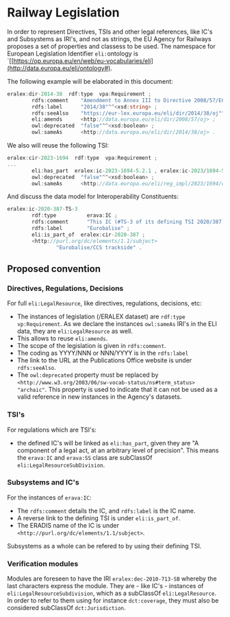 # Railway Legislation

In order to represent Directives, TSIs and other legal references, like IC's and Subsystems as IRI's, and not as strings, the EU Agency for Railways proposes a set of properties and classess to be used. The namespace for European Legislation Identifier `eli:`ontology is `[[https://op.europa.eu/en/web/eu-vocabularies/eli](http://data.europa.eu/eli/ontology#).

The following example will be elaborated in this document:

```csharp
eralex:dir-2014-38  rdf:type  vpa:Requirement ;
        rdfs:comment    "Amendment to Annex III to Directive 2008/57/EC, as far as noise pollution is concerned"^^<xsd:string> ;
        rdfs:label      "2014/38"^^<xsd:string> ;
        rdfs:seeAlso    "https://eur-lex.europa.eu/eli/dir/2014/38/oj"^^<xsd:anyURI> ;
        eli:amends      <http://data.europa.eu/eli/dir/2008/57/oj> ;
        owl:deprecated  "false"^^<xsd:boolean> ;
        owl:sameAs      <http://data.europa.eu/eli/dir/2014/38/oj> .
```

We also will reuse the following TSI:

```js
eralex:cir-2023-1694  rdf:type  vpa:Requirement ;
...
        eli:has_part  eralex:ic-2023-1694-5.2.1 , eralex:ic-2023/1694-5.3.1.1 , eralex:ic-2023/1694-5.3.1 , eralex:ic-2023/1694-5.3.3 , eralex:ic-2023/1694-5.2.1 , eralex:ic-2023-1694-5_3.1.1 , eralex:ic-2023-1694-5_3.1 , eralex:ic-2023-1694-5_3.3 , eralex:ic-2023-1694-5_2.1 ;
        owl:deprecated  "false"^^<xsd:boolean> ;
        owl:sameAs      <http://data.europa.eu/eli/reg_impl/2023/1694/oj> .
```

And discuss the data model for Interoperability Constituents:

```js
eralex:ic-2020-387-TS-3
        rdf:type          erava:IC ;
        rdfs:comment      "This IC (#TS-3 of its defining TSI 2020/387) handles about Eurobalise. It concerns the subsystem function CCS trackside." ;
        rdfs:label        "Eurobalise" ;
        eli:is_part_of  eralex:cir-2020-387 ;
        <http://purl.org/dc/elements/1.1/subject>
                "Eurobalise/CCS trackside" .
```

## Proposed convention

### Directives, Regulations, Decisions

For full `eli:LegalResource`, like directives, regulations, decisions, etc:

- The instances of legislation (/ERALEX dataset) are `rdf:type vp:Requirement`. As we declare the instances `owl:sameAs` IRI's in the ELI data, they are `eli:LegalResource` as well.
- This allows to reuse `eli:amends`.
- The scope of the legislation is given in `rdfs:comment`.
- The coding as YYYY/NNN or NNN/YYYY is in the `rdfs:label`
- The link to the URL at the Publications Office website is under `rdfs:seeAlso`.
- The `owl:deprecated` property must be replaced by `<http://www.w3.org/2003/06/sw-vocab-status/ns#term_status> "archaic"`. This property is used to indicate that it can not be used as a valid reference in new instances in the Agency's datasets.

### TSI's

For regulations which are TSI's:

- the defined IC's will be linked as `eli:has_part`, given they are "A component of a legal act, at an arbitrary level of precision". This means the `erava:IC` and `erava:SS` class are subClassOf `eli:LegalResourceSubDivision`.

### Subsystems and IC's

For the instances of `erava:IC`:

- The `rdfs:comment` details the IC, and `rdfs:label` is the IC name.
- A reverse link to the defining TSI is under `eli:is_part_of`.
- The ERADIS name of the IC is under `<http://purl.org/dc/elements/1.1/subject>`.

Subsystems as a whole can be refered to by using their defining TSI.

### Verification modules

Modules are foreseen to have the IRI `eralex:dec-2010-713-SB` whereby the last characters express the module. They are - like IC's - instances of `eli:LegalResourceSubdivision`, which as a subClassOf `eli:LegalResource`. In order to refer to them using for instance `dct:coverage`, they must also be considered subClassOf `dct:Jurisdiction`.
